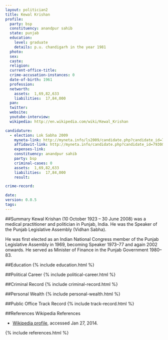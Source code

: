 ```yaml
---
layout: politician2
title: Kewal Krishan
profile: 
  party: bsp
  constituency: anandpur sahib
  state: punjab
  education: 
    level: graduate
    details: p.u. chandigarh in the year 1981
  photo: 
  sex: 
  caste: 
  religion: 
  current-office-title: 
  crime-accusation-instances: 0
  date-of-birth: 1961
  profession: 
  networth: 
    assets:  1,69,82,633
    liabilities:  17,84,000
  pan: 
  twitter: 
  website: 
  youtube-interview: 
  wikipedia: http://en.wikipedia.com/wiki/Kewal_Krishan

candidature: 
  - election: Lok Sabha 2009
    myneta-link: http://myneta.info/ls2009/candidate.php?candidate_id=7930
    affidavit-link: http://myneta.info/candidate.php?candidate_id=7930&scan=original
    expenses-link: 
    constituency: anandpur sahib 
    party: bsp
    criminal-cases: 0
    assets:  1,69,82,633
    liabilities:  17,84,000
    result:  

crime-record: 

date: 
version: 0.0.5
tags: 
---
```

##Summary
Kewal Krishan (10 October 1923 – 30 June 2008) was a medical practitioner and politician in Punjab, India. He was the Speaker of the Punjab Legislative Assembly (Vidhan Sabha).

He was first elected as an Indian National Congress member of the Punjab Legislative Assembly in 1969, becoming Speaker 1973–77 and again 2002 onwards. He served as Minister of Finance in the Punjab Government 1980–83.


##Education
{% include education.html %}


##Political Career
{% include political-career.html %}


##Criminal Record
{% include criminal-record.html %}


##Personal Wealth
{% include personal-wealth.html %}


##Public Office Track Record
{% include track-record.html %}


##References
Wikipedia References
- [Wikipedia profile]({{page.profile.wikipedia}}), accessed Jan 27, 2014.



{% include references.html %}